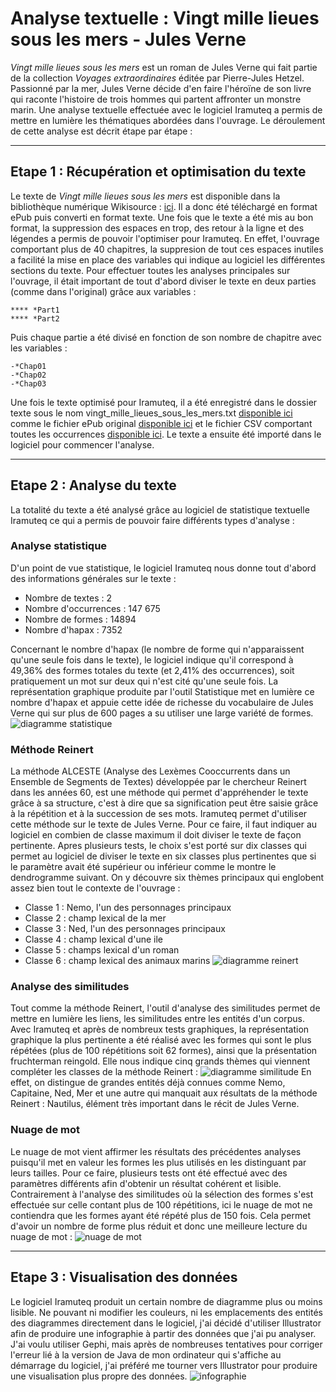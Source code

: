 # Analyse textuelle : Vingt mille lieues sous les mers - Jules Verne

*Vingt mille lieues sous les mers* est un roman de Jules Verne qui fait partie de la collection *Voyages extraordinaires* éditée par Pierre-Jules Hetzel. Passionné par la mer, Jules Verne décide d'en faire l'héroïne de son livre qui raconte l'histoire de trois hommes qui partent affronter un monstre marin. Une analyse textuelle effectuée avec le logiciel Iramuteq a permis de mettre en lumière les thématiques abordées dans l'ouvrage. Le déroulement de cette analyse est décrit étape par étape : 

---

## Etape 1 : Récupération et optimisation du texte
Le texte de *Vingt mille lieues sous les mers* est disponible dans la bibliothèque numérique Wikisource : [ici](https://fr.wikisource.org/wiki/Vingt_mille_lieues_sous_les_mers). Il a donc été téléchargé en format ePub puis converti en format texte. Une fois que le texte a été mis au bon format, la suppression des espaces en trop, des retour à la ligne et des légendes a permis de pouvoir l'optimiser pour Iramuteq. En effet, l'ouvrage comportant plus de 40 chapitres, la suppresion de tout ces espaces inutiles a facilité la mise en place des variables qui indique au logiciel les différentes sections du texte. Pour effectuer toutes les analyses principales sur l'ouvrage, il était important de tout d'abord diviser le texte en deux parties (comme dans l'original) grâce aux variables : 

```
**** *Part1
**** *Part2
```
Puis chaque partie a été divisé en fonction de son nombre de chapitre avec les variables : 
```
-*Chap01
-*Chap02
-*Chap03
```
Une fois le texte optimisé pour Iramuteq, il a été enregistré dans le dossier texte sous le nom vingt_mille_lieues_sous_les_mers.txt [disponible ici](texte/vingt_mille_lieues_sous_les_mers.txt) comme le fichier ePub original [disponible ici](texte/vingt_mille_lieues_sous_les_mers.epub) et le fichier CSV comportant toutes les occurrences [disponible ici](texte/occurrences.csv). Le texte a ensuite été importé dans le logiciel pour commencer l'analyse. 

---

## Etape 2 : Analyse du texte
La totalité du texte a été analysé grâce au logiciel de statistique textuelle Iramuteq ce qui a permis de pouvoir faire différents types d'analyse : 

### Analyse statistique
D'un point de vue statistique, le logiciel Iramuteq nous donne tout d'abord des informations générales sur le texte : 
* Nombre de textes : 2 
* Nombre d'occurrences : 147 675
* Nombre de formes : 14894
* Nombre d'hapax : 7352 

Concernant le nombre d'hapax (le nombre de forme qui n'apparaissent qu'une seule fois dans le texte), le logiciel indique qu'il correspond à 49,36% des formes totales du texte (et 2,41% des occurrences), soit pratiquement un mot sur deux qui n'est cité qu'une seule fois.  La représentation graphique produite par l'outil Statistique met en lumière ce nombre d'hapax et appuie cette idée de richesse du vocabulaire de Jules Verne qui sur plus de 600 pages a su utiliser une large variété de formes.
![diagramme statistique](img/statistique.png)

### Méthode Reinert
La méthode ALCESTE (Analyse des Lexèmes Cooccurrents dans un Ensemble de Segments de Textes) développée par le chercheur Reinert dans les années 60, est une méthode qui permet d'appréhender le texte grâce à sa structure, c'est à dire que sa signification peut être saisie grâce à la répétition et à la succession de ses mots. Iramuteq permet d'utiliser cette méthode sur le texte de Jules Verne. Pour ce faire, il faut indiquer au logiciel en combien de classe maximum il doit diviser le texte de façon pertinente. Apres plusieurs tests, le choix s'est porté sur dix classes qui permet au logiciel de diviser le texte en six classes plus pertinentes que si le paramètre avait été supérieur ou inférieur comme le montre le dendrogramme suivant. On y découvre six thèmes principaux qui englobent assez bien tout le contexte de l'ouvrage : 
* Classe 1 : Nemo, l'un des personnages principaux 
* Classe 2 : champ lexical de la mer
* Classe 3 : Ned, l'un des personnages principaux
* Classe 4 : champ lexical d'une ile
* Classe 5 : champs lexical d'un roman
* Classe 6 : champ lexical des animaux marins
![diagramme reinert](img/reinert.svg)

### Analyse des similitudes
Tout comme la méthode Reinert, l'outil d'analyse des similitudes permet de mettre en lumière les liens, les similitudes entre les entités d'un corpus. Avec Iramuteq et après de nombreux tests graphiques, la représentation graphique la plus pertinente a été réalisé avec les formes qui sont le plus répétées (plus de 100 répétitions soit 62 formes), ainsi que la présentation fruchterman reingold. Elle nous indique cinq grands thèmes qui viennent compléter les classes de la méthode Reinert : 
![diagramme similitude](img/similitude.svg)
En effet, on distingue de grandes entités déjà connues comme Nemo, Capitaine, Ned, Mer et une autre qui manquait aux résultats de la méthode Reinert : Nautilus, élément très important dans le récit de Jules Verne.

### Nuage de mot
Le nuage de mot vient affirmer les résultats des précédentes analyses puisqu'il met en valeur les formes les plus utilisés en les distinguant par leurs tailles. Pour ce faire, plusieurs tests ont été effectué avec des paramètres différents afin d'obtenir un résultat cohérent et lisible. Contrairement à l'analyse des similitudes où la sélection des formes s'est effectuée sur celle contant plus de 100 répétitions, ici le nuage de mot ne contiendra que les formes ayant été répété plus de 150 fois. Cela permet d'avoir un nombre de forme plus réduit et donc une meilleure lecture du nuage de mot : 
![nuage de mot](img/nuage.svg)

---

## Etape 3 : Visualisation des données
Le logiciel Iramuteq produit un certain nombre de diagramme plus ou moins lisible. Ne pouvant ni modifier les couleurs, ni les emplacements des entités des diagrammes directement dans le logiciel, j'ai décidé d'utiliser Illustrator afin de produire une infographie à partir des données que j'ai pu analyser. J'ai voulu utiliser Gephi, mais après de nombreuses tentatives pour corriger l'erreur lié à la version de Java de mon ordinateur qui s'affiche au démarrage du logiciel, j'ai préféré me tourner vers Illustrator pour produire une visualisation plus propre des données.
![infographie](img/infographie.png)
